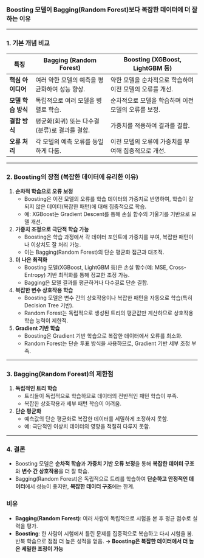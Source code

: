### Boosting 모델이 Bagging(Random Forest)보다 복잡한 데이터에 더 잘하는 이유
---
### **1. 기본 개념 비교**
| **특징** | **Bagging (Random Forest)** | **Boosting (XGBoost, LightGBM 등)** |
| --- | --- | --- |
| **핵심 아이디어** | 여러 약한 모델의 예측을 평균화하여 성능 향상. | 약한 모델을 순차적으로 학습하며 이전 모델의 오류를 개선. |
| **모델 학습 방식** | 독립적으로 여러 모델을 병렬로 학습. | 순차적으로 모델을 학습하며 이전 모델의 오류를 보정. |
| **결합 방식** | 평균화(회귀) 또는 다수결(분류)로 결과를 결합. | 가중치를 적용하여 결과를 결합. |
| **오류 처리** | 각 모델의 예측 오류를 동일하게 다룸. | 이전 모델의 오류에 가중치를 부여해 집중적으로 개선. |
---
### **2. Boosting의 장점 (복잡한 데이터에 유리한 이유)**
1. **순차적 학습으로 오류 보정**
    - Boosting은 이전 모델의 오류를 학습 데이터의 가중치로 반영하여, 학습이 잘되지 않은 데이터(복잡한 패턴)에 대해 집중적으로 학습.
    - 예: XGBoost는 Gradient Descent를 통해 손실 함수의 기울기를 기반으로 모델 개선.
2. **가중치 조정으로 극단적 학습 가능**
    - Boosting은 학습 과정에서 각 데이터 포인트에 가중치를 부여, 복잡한 패턴이나 이상치도 잘 처리 가능.
    - 이는 Bagging(Random Forest)의 단순 평균화 접근과 대조적.
3. **더 나은 최적화**
    - Boosting 모델(XGBoost, LightGBM 등)은 손실 함수(예: MSE, Cross-Entropy) 기반 최적화를 통해 정교한 조정 가능.
    - Bagging은 모델 결과를 평균하거나 다수결로 단순 결합.
4. **복잡한 변수 상호작용 학습**
    - Boosting 모델은 변수 간의 상호작용이나 복잡한 패턴을 자동으로 학습(특히 Decision Tree 기반).
    - Random Forest는 독립적으로 생성된 트리의 평균값만 계산하므로 상호작용 학습 능력이 제한적.
5. **Gradient 기반 학습**
    - Boosting은 Gradient 기반 학습으로 복잡한 데이터에서 오류를 최소화.
    - Random Forest는 단순 투표 방식을 사용하므로, Gradient 기반 세부 조정 부족.
---
### **3. Bagging(Random Forest)의 제한점**
1. **독립적인 트리 학습**
    - 트리들이 독립적으로 학습하므로 데이터의 전반적인 패턴 학습이 부족.
    - 복잡한 상호작용과 세부 패턴 학습이 어려움.
2. **단순 평균화**
    - 예측값의 단순 평균화로 복잡한 데이터를 세밀하게 조정하지 못함.
    - 예: 극단적인 이상치 데이터의 영향을 적절히 다루지 못함.
---
### **4. 결론**
- Boosting 모델은 **순차적 학습**과 **가중치 기반 오류 보정**을 통해 **복잡한 데이터 구조**와 **변수 간 상호작용**을 더 잘 학습.
- Bagging(Random Forest)은 독립적으로 트리를 학습하여 **단순하고 안정적인 데이터**에서 성능이 좋지만, **복잡한 데이터 구조**에는 한계.
### **비유**
- **Bagging(Random Forest)**: 여러 사람이 독립적으로 시험을 본 후 평균 점수로 실력을 평가.
- **Boosting**: 한 사람이 시험에서 틀린 문제를 집중적으로 복습하고 다시 시험을 봄. 반복 학습으로 점점 더 높은 성적을 얻음.
**→ Boosting은 복잡한 데이터에서 더 높은 세밀한 조정이 가능**